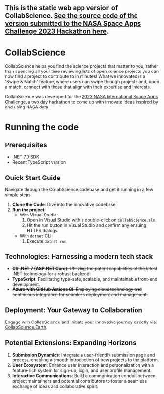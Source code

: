 ## This is the static web app version of CollabScience. [See the source code of the version submitted to the NASA Space Apps Challenge 2023 Hackathon here](https://github.com/JakeYallop/CollabScience).

# CollabScience

CollabScience helps you find the science projects that matter to you, rather than spending all your time reviewing lists of open science projects you can now find a project to contribute to in minutes! What we innovated is  a 'Swipe & Match' feature, where users can swipe through projects and, upon a match, connect with those that align with their expertise and interests. 

CollabScience was developed for the [2023 NASA International Space Apps Challenge](https://www.spaceappschallenge.org/2023/challenges/a-marketplace-for-open-science-projects/), a two day hackathon to come up with innovate ideas inspired by and using NASA data.

# Running the code

## Prerequisites
* .NET 7.0 SDK
* Recent TypeScript version

## Quick Start Guide
Navigate through the CollabScience codebase and get it running in a few simple steps:
1. **Clone the Code**: Dive into the innovative codebase.
2. **Run the project**: 
   * With Visual Studio:
     1. Open in Visual Studio with a double-click on `CollabScience.sln`.
     2. Hit the run button in Visual Studio and confirm any ensuing HTTPS dialogs.
   * With `dotnet` CLI:
      1. Execute `dotnet run`

## Technologies: Harnessing a modern tech stack
- ~~**C# .NET 7 (ASP.NET Core)**: Utilizing the potent capabilities of the latest .NET technology for a robust backend.~~
- **TypeScript**: Facilitating type-safe, scalable, and maintainable front-end development.
- ~~**Azure with GitHub Actions CI**: Employing cloud technology and continuous integration for seamless deployment and management.~~
  

## Deployment: Your Gateway to Collaboration
Engage with CollabScience and initiate your innovative journey directly via: [CollabScience.Earth](https://collabscience.earth/).

## Potential Extensions: Expanding Horizons
1. **Submission Dynamics**: Integrate a user-friendly submission page and process, enabling a smooth introduction of new projects to the platform.
2. **User Ecosystem**: Enhance user interaction and personalization with a feature-rich system for sign-up, login, and user profile management.
3. **Interactive Communications**: Build a communication conduit between project maintainers and potential contributors to foster a seamless exchange of ideas and collaborative spirit.
